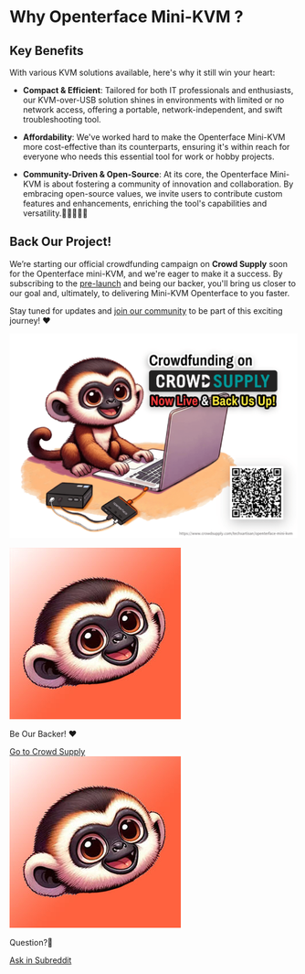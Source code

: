 # Why Openterface Mini-KVM ?

## Key Benefits

With various KVM solutions available, here's why it still win your heart:

- **Compact & Efficient**: Tailored for both IT professionals and enthusiasts, our KVM-over-USB solution shines in environments with limited or no network access, offering a portable, network-independent, and swift troubleshooting tool.

- **Affordability**: We've worked hard to make the Openterface Mini-KVM more cost-effective than its counterparts, ensuring it's within reach for everyone who needs this essential tool for work or hobby projects.

- **Community-Driven & Open-Source**: At its core, the Openterface Mini-KVM is about fostering a community of innovation and collaboration. By embracing open-source values, we invite users to contribute custom features and enhancements, enriching the tool's capabilities and versatility.👨‍💻🤝👩‍💻

## Back Our Project!

We’re starting our official crowdfunding campaign on **Crowd Supply** soon for the Openterface mini-KVM, and we're eager to make it a success. By subscribing to the [pre-launch]((https://www.crowdsupply.com/techxartisan/openterface-mini-kvm)) and being our backer, you'll bring us closer to our goal and, ultimately, to delivering Mini-KVM Openterface to you faster. 

Stay tuned for updates and [join our community](https://www.reddit.com/r/Openterface_miniKVM/) to be part of this exciting journey! ❤️


![crowdfunding-post](/images/crowdfunding-post.png)


<section class="dialogue-section-white" id="dialogues-section">
    <div class="container">
        <div class="callout-button-container">
            <div class="dialogue-bubble" id="op-bubble">
                <img src="/images/op-avatar.jpg" alt="Avatar" class="avatar" draggable="false">
                <p>Be Our Backer! ❤️</p>
                <a href="https://www.crowdsupply.com/techxartisan/openterface-mini-kvm" class="md-button md-button--primary" id="join-waitlist-button">Go to Crowd Supply</a>
            </div>
            <div class="dialogue-bubble" id="op-bubble">
                <img src="/images/op-avatar.jpg" alt="Avatar" class="avatar" draggable="false">
                <p>Question?🤔</p>
                <a href="https://www.reddit.com/r/Openterface_miniKVM/" class="md-button md-button--primary" id="join-waitlist-button">Ask in Subreddit</a>
            </div>
        </div>
    </div>
</section>